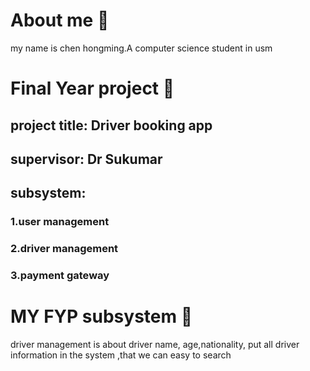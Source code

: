 # About me 👋
my name is chen hongming.A computer science student in usm
# Final Year project 👋
## project title: Driver booking app
## supervisor: Dr Sukumar 
## subsystem:
### 1.user management 
### 2.driver management
### 3.payment gateway
# MY FYP subsystem 👋
driver management is about driver name, age,nationality, 
put all driver information in the system ,that we can easy to search
